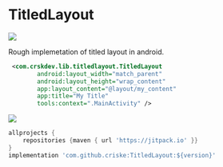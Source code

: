 # TitledLayout

[![](https://jitpack.io/v/criske/TitledLayout.svg)](https://jitpack.io/#criske/TitledLayout)

Rough implemetation of titled layout in android.

```xml
 <com.crskdev.lib.titledlayout.TitledLayout
        android:layout_width="match_parent"
        android:layout_height="wrap_content"
        app:layout_content="@layout/my_content"
        app:title="My Title"
        tools:context=".MainActivity" />
```
![](https://imgur.com/i4Ugpz4.jpg)


```gradle
allprojects {
	repositories {maven { url 'https://jitpack.io' }}
}
implementation 'com.github.criske:TitledLayout:${version}'
```
